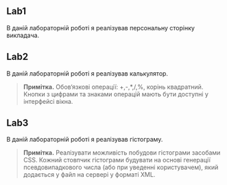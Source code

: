 ## Lab1
В даній лабораторній роботі я реалізував персональну сторінку
викладача.

## Lab2
В даній лабораторній роботі я реалізував калькулятор.
>**Примітка.**
Обов‘язкові операції: +,-,*,/,%, корінь квадратний. Кнопки з цифрами та знаками операцій мають
бути доступні у інтерфейсі вікна.

## Lab3
В даній лабораторній роботі я реалізував гістограму.
>**Примітка.**
Реалізувати можливість побудови гістограми засобами CSS.
Кожний стовпчик гістограми будувати на основі генерації
псевдовипадкового числа (або при уведенні користувачем),
який додається у файл на сервері у форматі XML.
